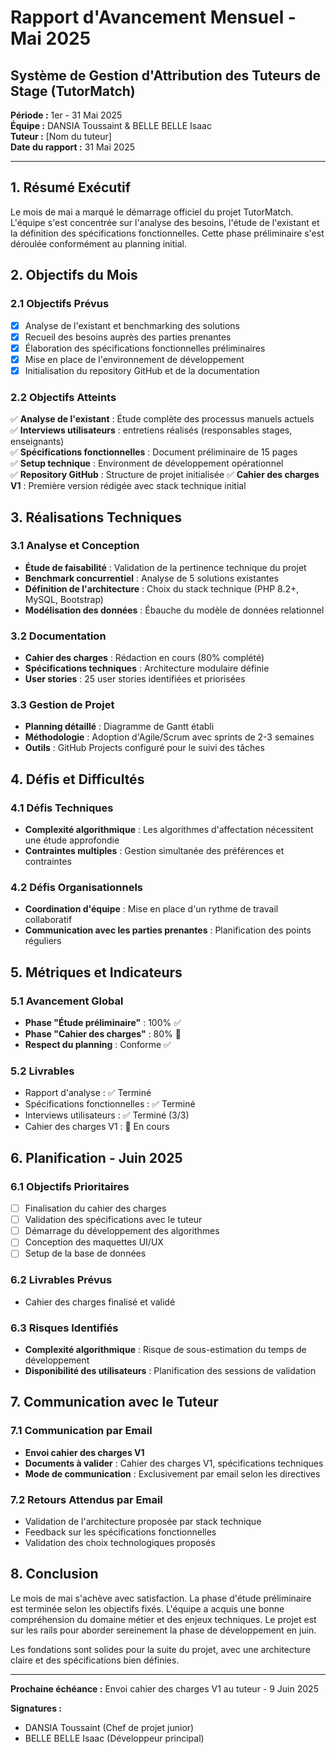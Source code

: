# Rapport d'Avancement Mensuel - Mai 2025

## Système de Gestion d'Attribution des Tuteurs de Stage (TutorMatch)

**Période :** 1er - 31 Mai 2025  
**Équipe :** DANSIA Toussaint & BELLE BELLE Isaac  
**Tuteur :** [Nom du tuteur]  
**Date du rapport :** 31 Mai 2025

---

## 1. Résumé Exécutif

Le mois de mai a marqué le démarrage officiel du projet TutorMatch. L'équipe s'est concentrée sur l'analyse des besoins, l'étude de l'existant et la définition des spécifications fonctionnelles. Cette phase préliminaire s'est déroulée conformément au planning initial.

## 2. Objectifs du Mois

### 2.1 Objectifs Prévus
- [x] Analyse de l'existant et benchmarking des solutions
- [x] Recueil des besoins auprès des parties prenantes
- [x] Élaboration des spécifications fonctionnelles préliminaires
- [x] Mise en place de l'environnement de développement
- [x] Initialisation du repository GitHub et de la documentation

### 2.2 Objectifs Atteints
✅ **Analyse de l'existant** : Étude complète des processus manuels actuels  
✅ **Interviews utilisateurs** : entretiens réalisés (responsables stages, enseignants)  
✅ **Spécifications fonctionnelles** : Document préliminaire de 15 pages  
✅ **Setup technique** : Environment de développement opérationnel  
✅ **Repository GitHub** : Structure de projet initialisée
✅ **Cahier des charges V1** : Première version rédigée avec stack technique initial

## 3. Réalisations Techniques

### 3.1 Analyse et Conception
- **Étude de faisabilité** : Validation de la pertinence technique du projet
- **Benchmark concurrentiel** : Analyse de 5 solutions existantes
- **Définition de l'architecture** : Choix du stack technique (PHP 8.2+, MySQL, Bootstrap)
- **Modélisation des données** : Ébauche du modèle de données relationnel

### 3.2 Documentation
- **Cahier des charges** : Rédaction en cours (80% complété)
- **Spécifications techniques** : Architecture modulaire définie
- **User stories** : 25 user stories identifiées et priorisées

### 3.3 Gestion de Projet
- **Planning détaillé** : Diagramme de Gantt établi
- **Méthodologie** : Adoption d'Agile/Scrum avec sprints de 2-3 semaines
- **Outils** : GitHub Projects configuré pour le suivi des tâches

## 4. Défis et Difficultés

### 4.1 Défis Techniques
- **Complexité algorithmique** : Les algorithmes d'affectation nécessitent une étude approfondie
- **Contraintes multiples** : Gestion simultanée des préférences et contraintes

### 4.2 Défis Organisationnels
- **Coordination d'équipe** : Mise en place d'un rythme de travail collaboratif
- **Communication avec les parties prenantes** : Planification des points réguliers

## 5. Métriques et Indicateurs

### 5.1 Avancement Global
- **Phase "Étude préliminaire"** : 100% ✅
- **Phase "Cahier des charges"** : 80% 🔄
- **Respect du planning** : Conforme ✅

### 5.2 Livrables
- Rapport d'analyse : ✅ Terminé
- Spécifications fonctionnelles : ✅ Terminé
- Interviews utilisateurs : ✅ Terminé (3/3)
- Cahier des charges V1 : 🔄 En cours

## 6. Planification - Juin 2025

### 6.1 Objectifs Prioritaires
- [ ] Finalisation du cahier des charges
- [ ] Validation des spécifications avec le tuteur
- [ ] Démarrage du développement des algorithmes
- [ ] Conception des maquettes UI/UX
- [ ] Setup de la base de données

### 6.2 Livrables Prévus
- Cahier des charges finalisé et validé


### 6.3 Risques Identifiés
- **Complexité algorithmique** : Risque de sous-estimation du temps de développement
- **Disponibilité des utilisateurs** : Planification des sessions de validation

## 7. Communication avec le Tuteur

### 7.1 Communication par Email
- **Envoi cahier des charges V1** 
- **Documents à valider** : Cahier des charges V1, spécifications techniques
- **Mode de communication** : Exclusivement par email selon les directives

### 7.2 Retours Attendus par Email
- Validation de l'architecture proposée par stack technique
- Feedback sur les spécifications fonctionnelles
- Validation des choix technologiques proposés

## 8. Conclusion

Le mois de mai s'achève avec satisfaction. La phase d'étude préliminaire est terminée selon les objectifs fixés. L'équipe a acquis une bonne compréhension du domaine métier et des enjeux techniques. Le projet est sur les rails pour aborder sereinement la phase de développement en juin.

Les fondations sont solides pour la suite du projet, avec une architecture claire et des spécifications bien définies.

---

**Prochaine échéance :** Envoi cahier des charges V1 au tuteur - 9 Juin 2025

**Signatures :**
- DANSIA Toussaint (Chef de projet junior)
- BELLE BELLE Isaac (Développeur principal)